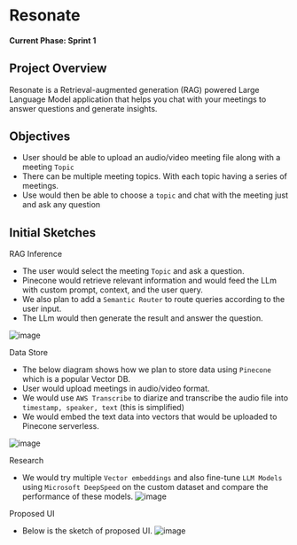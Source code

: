 # Resonate

#### Current Phase: Sprint 1

## Project Overview
Resonate is a Retrieval-augmented generation (RAG) powered Large Language Model application that helps you chat with your meetings to answer questions and generate insights. 

## Objectives
- User should be able to upload an audio/video meeting file along with a meeting `Topic`
- There can be multiple meeting topics. With each topic having a series of meetings.
- Use would then be able to choose a `topic` and chat with the meeting just and ask any question

## Initial Sketches

RAG Inference
- The user would select the meeting `Topic` and ask a question.
- Pinecone would retrieve relevant information and would feed the LLm with custom prompt, context, and the user query.
- We also plan to add a `Semantic Router` to route queries according to the user input.
- The LLm would then generate the result and answer the question.

![image](https://github.com/SartajBhuvaji/Resonate/assets/31826483/e4e01b5e-d29b-4591-af3a-f7594ac85a2c)

Data Store
- The below diagram shows how we plan to store data using `Pinecone` which is a popular Vector DB.
- User would upload meetings in audio/video format.
- We would use `AWS Transcribe` to diarize and transcribe the audio file into `timestamp, speaker, text` (this is simplified)
- We would embed the text data into vectors that would be uploaded to Pinecone serverless.

![image](https://github.com/SartajBhuvaji/Resonate/assets/31826483/a89fddc3-f020-4b9e-9904-ac2966f9b0e2)

Research
- We would try multiple `Vector embeddings` and also fine-tune `LLM Models` using `Microsoft DeepSpeed` on the custom dataset and compare the performance of these models.
![image](https://github.com/SartajBhuvaji/Resonate/assets/31826483/bd4559b3-780f-428e-ae13-a885008e858f)


Proposed UI
- Below is the sketch of proposed UI.
![image](https://github.com/SartajBhuvaji/Resonate/assets/31826483/b60ae38f-b727-4bc6-b94b-491336833981)
